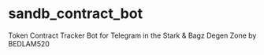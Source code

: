 # sandb_contract_bot
Token Contract Tracker Bot for Telegram in the Stark &amp; Bagz Degen Zone by BEDLAM520
